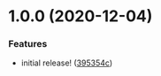 # 1.0.0 (2020-12-04)


### Features

* initial release! ([395354c](https://github.com/kieranroneill/new-service-template/commit/395354ca85ab9a0b010fe0ab3c5040e35694d204))
